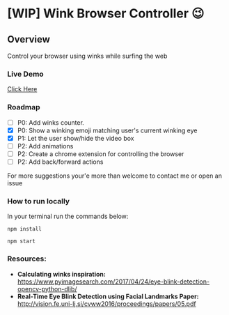 # [WIP] Wink Browser Controller :wink:

## Overview
Control your browser using winks while surfing the web 

### Live Demo
[Click Here](https://wink-browser-controller.herokuapp.com)

### Roadmap
- [ ] P0: Add winks counter.
- [x] P0: Show a winking emoji matching user's current winking eye
- [x] P1: Let the user show/hide the video box
- [ ] P2: Add animations
- [ ] P2: Create a chrome extension for controlling the browser
- [ ] P2: Add back/forward actions

For more suggestions your'e more than welcome to contact me or open an issue

### How to run locally
In your terminal run the commands below:

`npm install`

`npm start`

### Resources:
- **Calculating winks inspiration:** https://www.pyimagesearch.com/2017/04/24/eye-blink-detection-opencv-python-dlib/
- **Real-Time Eye Blink Detection using Facial Landmarks Paper:** http://vision.fe.uni-lj.si/cvww2016/proceedings/papers/05.pdf

